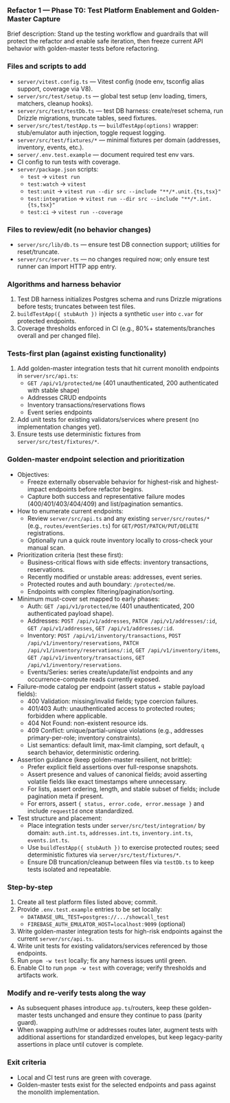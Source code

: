 ### Refactor 1 — Phase T0: Test Platform Enablement and Golden-Master Capture

Brief description: Stand up the testing workflow and guardrails that will protect the refactor and enable safe iteration, then freeze current API behavior with golden-master tests before refactoring.

### Files and scripts to add
- `server/vitest.config.ts` — Vitest config (node env, tsconfig alias support, coverage via V8).
- `server/src/test/setup.ts` — global test setup (env loading, timers, matchers, cleanup hooks).
- `server/src/test/testDb.ts` — test DB harness: create/reset schema, run Drizzle migrations, truncate tables, seed fixtures.
- `server/src/test/testApp.ts` — `buildTestApp(options)` wrapper: stub/emulator auth injection, toggle request logging.
- `server/src/test/fixtures/*` — minimal fixtures per domain (addresses, inventory, events, etc.).
- `server/.env.test.example` — document required test env vars.
- CI config to run tests with coverage.
- `server/package.json` scripts:
  - `test` → `vitest run`
  - `test:watch` → `vitest`
  - `test:unit` → `vitest run --dir src --include "**/*.unit.{ts,tsx}"`
  - `test:integration` → `vitest run --dir src --include "**/*.int.{ts,tsx}"`
  - `test:ci` → `vitest run --coverage`

### Files to review/edit (no behavior changes)
- `server/src/lib/db.ts` — ensure test DB connection support; utilities for reset/truncate.
- `server/src/server.ts` — no changes required now; only ensure test runner can import HTTP app entry.

### Algorithms and harness behavior
1. Test DB harness initializes Postgres schema and runs Drizzle migrations before tests; truncates between test files.
2. `buildTestApp({ stubAuth })` injects a synthetic `user` into `c.var` for protected endpoints.
3. Coverage thresholds enforced in CI (e.g., 80%+ statements/branches overall and per changed file).

### Tests-first plan (against existing functionality)
1. Add golden-master integration tests that hit current monolith endpoints in `server/src/api.ts`:
   - `GET /api/v1/protected/me` (401 unauthenticated, 200 authenticated with stable shape)
   - Addresses CRUD endpoints
   - Inventory transactions/reservations flows
   - Event series endpoints
2. Add unit tests for existing validators/services where present (no implementation changes yet).
3. Ensure tests use deterministic fixtures from `server/src/test/fixtures/*`.

### Golden-master endpoint selection and prioritization
- Objectives:
  - Freeze externally observable behavior for highest-risk and highest-impact endpoints before refactor begins.
  - Capture both success and representative failure modes (400/401/403/404/409) and list/pagination semantics.
- How to enumerate current endpoints:
  - Review `server/src/api.ts` and any existing `server/src/routes/*` (e.g., `routes/eventSeries.ts`) for `GET/POST/PATCH/PUT/DELETE` registrations.
  - Optionally run a quick route inventory locally to cross-check your manual scan.
- Prioritization criteria (test these first):
  - Business-critical flows with side effects: inventory transactions, reservations.
  - Recently modified or unstable areas: addresses, event series.
  - Protected routes and auth boundary: `/protected/me`.
  - Endpoints with complex filtering/pagination/sorting.
- Minimum must-cover set mapped to early phases:
  - Auth: `GET /api/v1/protected/me` (401 unauthenticated, 200 authenticated payload shape).
  - Addresses: `POST /api/v1/addresses`, `PATCH /api/v1/addresses/:id`, `GET /api/v1/addresses`, `GET /api/v1/addresses/:id`.
  - Inventory: `POST /api/v1/inventory/transactions`, `POST /api/v1/inventory/reservations`, `PATCH /api/v1/inventory/reservations/:id`, `GET /api/v1/inventory/items`, `GET /api/v1/inventory/transactions`, `GET /api/v1/inventory/reservations`.
  - Events/Series: series create/update/list endpoints and any occurrence-compute reads currently exposed.
- Failure-mode catalog per endpoint (assert status + stable payload fields):
  - 400 Validation: missing/invalid fields; type coercion failures.
  - 401/403 Auth: unauthenticated access to protected routes; forbidden where applicable.
  - 404 Not Found: non-existent resource ids.
  - 409 Conflict: unique/partial-unique violations (e.g., addresses primary-per-role; inventory constraints).
  - List semantics: default limit, max-limit clamping, sort default, `q` search behavior, deterministic ordering.
- Assertion guidance (keep golden-master resilient, not brittle):
  - Prefer explicit field assertions over full-response snapshots.
  - Assert presence and values of canonical fields; avoid asserting volatile fields like exact timestamps where unnecessary.
  - For lists, assert ordering, length, and stable subset of fields; include pagination meta if present.
  - For errors, assert `{ status, error.code, error.message }` and include `requestId` once standardized.
- Test structure and placement:
  - Place integration tests under `server/src/test/integration/` by domain: `auth.int.ts`, `addresses.int.ts`, `inventory.int.ts`, `events.int.ts`.
  - Use `buildTestApp({ stubAuth })` to exercise protected routes; seed deterministic fixtures via `server/src/test/fixtures/*`.
  - Ensure DB truncation/cleanup between files via `testDb.ts` to keep tests isolated and repeatable.

### Step-by-step
1. Create all test platform files listed above; commit.
2. Provide `.env.test.example` entries to be set locally:
   - `DATABASE_URL_TEST=postgres://.../showcall_test`
   - `FIREBASE_AUTH_EMULATOR_HOST=localhost:9099` (optional)
3. Write golden-master integration tests for high-risk endpoints against the current `server/src/api.ts`.
4. Write unit tests for existing validators/services referenced by those endpoints.
5. Run `pnpm -w test` locally; fix any harness issues until green.
6. Enable CI to run `pnpm -w test` with coverage; verify thresholds and artifacts work.

### Modify and re-verify tests along the way
- As subsequent phases introduce `app.ts`/routers, keep these golden-master tests unchanged and ensure they continue to pass (parity guard).
- When swapping auth/me or addresses routes later, augment tests with additional assertions for standardized envelopes, but keep legacy-parity assertions in place until cutover is complete.

### Exit criteria
- Local and CI test runs are green with coverage.
- Golden-master tests exist for the selected endpoints and pass against the monolith implementation.

